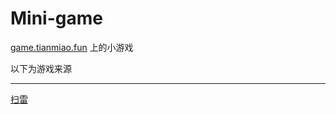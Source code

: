 # Mini-game

[game.tianmiao.fun](https://game.tianmiao.fun) 上的小游戏

以下为游戏来源

---

[扫雷](https://gitee.com/wen-muchun/js-games)
